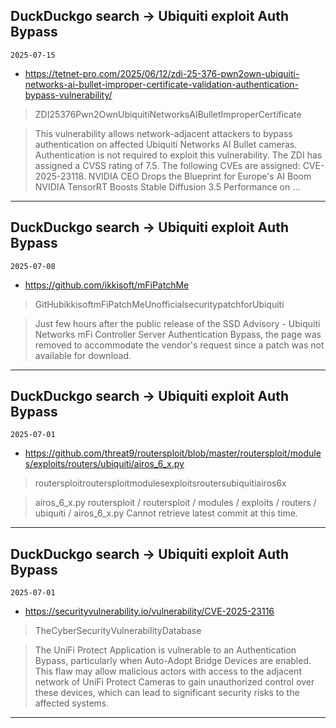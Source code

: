 ## DuckDuckgo search -> Ubiquiti exploit Auth Bypass
`2025-07-15`

* https://tetnet-pro.com/2025/06/12/zdi-25-376-pwn2own-ubiquiti-networks-ai-bullet-improper-certificate-validation-authentication-bypass-vulnerability/

<blockquote>
 ZDI25376Pwn2OwnUbiquitiNetworksAIBulletImproperCertificate
</blockquote>
<blockquote>
This vulnerability allows network-adjacent attackers to bypass authentication on affected Ubiquiti Networks AI Bullet cameras. Authentication is not required to exploit this vulnerability. The ZDI has assigned a CVSS rating of 7.5. The following CVEs are assigned: CVE-2025-23118. NVIDIA CEO Drops the Blueprint for Europe's AI Boom NVIDIA TensorRT Boosts Stable Diffusion 3.5 Performance on ...
</blockquote>

---

## DuckDuckgo search -> Ubiquiti exploit Auth Bypass
`2025-07-08`

* https://github.com/ikkisoft/mFiPatchMe

<blockquote>
 GitHubikkisoftmFiPatchMeUnofficialsecuritypatchforUbiquiti
</blockquote>
<blockquote>
Just few hours after the public release of the SSD Advisory - Ubiquiti Networks mFi Controller Server Authentication Bypass, the page was removed to accommodate the vendor's request since a patch was not available for download.
</blockquote>

---

## DuckDuckgo search -> Ubiquiti exploit Auth Bypass
`2025-07-01`

* https://github.com/threat9/routersploit/blob/master/routersploit/modules/exploits/routers/ubiquiti/airos_6_x.py

<blockquote>
 routersploitroutersploitmodulesexploitsroutersubiquitiairos6x
</blockquote>
<blockquote>
airos_6_x.py routersploit / routersploit / modules / exploits / routers / ubiquiti / airos_6_x.py Cannot retrieve latest commit at this time.
</blockquote>

---

## DuckDuckgo search -> Ubiquiti exploit Auth Bypass
`2025-07-01`

* https://securityvulnerability.io/vulnerability/CVE-2025-23116

<blockquote>
 TheCyberSecurityVulnerabilityDatabase
</blockquote>
<blockquote>
The UniFi Protect Application is vulnerable to an Authentication Bypass, particularly when Auto-Adopt Bridge Devices are enabled. This flaw may allow malicious actors with access to the adjacent network of UniFi Protect Cameras to gain unauthorized control over these devices, which can lead to significant security risks to the affected systems.
</blockquote>

---

